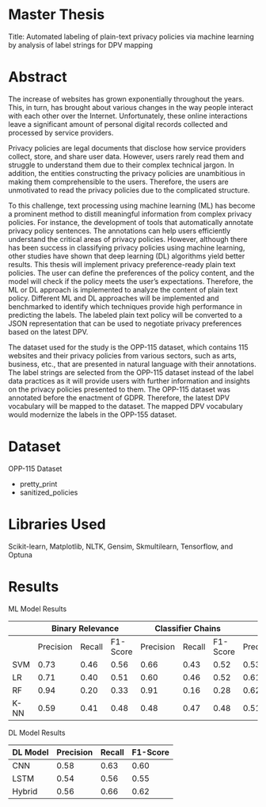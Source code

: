 # Master Thesis
Title: Automated labeling of plain-text privacy policies via machine learning by analysis of label strings for DPV mapping

# Abstract 
The increase of websites has grown exponentially throughout the years. This, in turn, has brought about various changes in the way people interact with each other over the Internet. Unfortunately, these online interactions leave a significant amount of personal digital records collected and processed by service providers.

Privacy policies are legal documents that disclose how service providers collect, store, and share user data. However, users rarely read them and struggle to understand them due to their complex technical jargon. In addition, the entities constructing the privacy policies are unambitious in making them comprehensible to the users. Therefore, the users are unmotivated to read the privacy policies due to the complicated structure.

To this challenge, text processing using machine learning (ML) has become a prominent method to distill meaningful information from complex privacy policies. For instance, the development of tools that automatically annotate privacy policy sentences. The annotations can help users efficiently understand the critical areas of privacy policies. However, although there has been success in classifying privacy policies using machine learning, other studies have shown that deep learning (DL) algorithms yield better results.
This thesis will implement privacy preference-ready plain text policies. The user can define the preferences of the policy content, and the model will check if the policy meets the user’s expectations. Therefore, the ML or DL approach is implemented to analyze the content of plain text policy. Different ML and DL approaches will be implemented and benchmarked to identify which techniques provide high performance in predicting the labels. The labeled plain text policy will be converted to a JSON representation that can be used to negotiate privacy preferences based on the latest DPV.

The dataset used for the study is the OPP-115 dataset, which contains 115 websites and their privacy policies from various sectors, such as arts, business, etc., that are presented in natural language with their annotations. The label strings are selected from the OPP-115 dataset instead of the label data practices as it will provide users with further information and insights on the privacy policies presented to them. The OPP-115 dataset was annotated before the enactment of GDPR. Therefore, the latest DPV vocabulary will be mapped to the dataset. The mapped DPV vocabulary would modernize the labels in the OPP-155 dataset.

# Dataset
OPP-115 Dataset
- pretty_print
- sanitized_policies

# Libraries Used
Scikit-learn, Matplotlib, NLTK, Gensim, Skmultilearn, Tensorflow, and Optuna 

# Results 

ML Model Results
<table>
<thead>
  <tr>
    <th></th>
    <th colspan="3">Binary Relevance</th>
    <th colspan="3">Classifier Chains</th>
    <th colspan="3">Label Powerset</th>
  </tr>
</thead>
<tbody>
  <tr>
    <td></td>
    <td>Precision</td>
    <td>Recall</td>
    <td>F1-Score</td>
    <td>Precision</td>
    <td>Recall</td>
    <td>F1-Score</td>
    <td>Precision</td>
    <td>Recall</td>
    <td>F1-Score</td>
  </tr>
  <tr>
    <td>SVM</td>
    <td>0.73</td>
    <td>0.46</td>
    <td>0.56</td>
    <td>0.66</td>
    <td>0.43</td>
    <td>0.52</td>
    <td>0.53</td>
    <td>0.47</td>
    <td>0.50</td>
  </tr>
  <tr>
    <td>LR</td>
    <td>0.71</td>
    <td>0.40</td>
    <td>0.51</td>
    <td>0.60</td>
    <td>0.46</td>
    <td>0.52</td>
    <td>0.61</td>
    <td>0.47</td>
    <td>0.53</td>
  </tr>
  <tr>
    <td>RF</td>
    <td>0.94</td>
    <td>0.20</td>
    <td>0.33</td>
    <td>0.91</td>
    <td>0.16</td>
    <td>0.28</td>
    <td>0.62</td>
    <td>0.48</td>
    <td>0.52</td>
  </tr>
  <tr>
    <td>K-NN</td>
    <td>0.59</td>
    <td>0.41</td>
    <td>0.48</td>
    <td>0.48</td>
    <td>0.47</td>
    <td>0.48</td>
    <td>0.51</td>
    <td>0.54</td>
    <td>0.50</td>
  </tr>
</tbody>
</table>

DL Model Results

| DL Model | Precision | Recall | F1-Score |
|----------|-----------|--------|----------|
| CNN      |   0.58    |  0.63  |   0.60   |
| LSTM     |   0.54    |  0.56  |   0.55   |
| Hybrid   |   0.56    |  0.66  |   0.62   |
